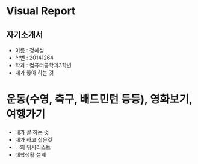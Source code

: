 # Visual Report
## 자기소개서
* 이름 : 정혜성
* 학번 : 20141264
* 학과 : 컴퓨터공학과3학년
* 내가 좋아 하는 것 
# 운동(수영, 축구, 배드민턴 등등), 영화보기, 여행가기
* 내가 잘 하는 것
* 내가 하고 싶은것
* 나의 위시리스트
* 대학생활 설계
